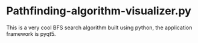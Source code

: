 # Pathfinding-algorithm-visualizer.py
 This is a very cool BFS search algorithm built using python, the application framework is pyqt5.
